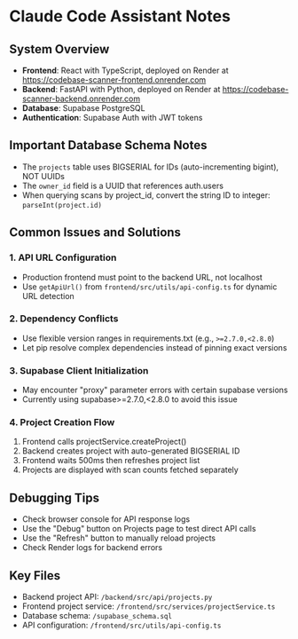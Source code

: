 # Claude Code Assistant Notes

## System Overview
- **Frontend**: React with TypeScript, deployed on Render at https://codebase-scanner-frontend.onrender.com
- **Backend**: FastAPI with Python, deployed on Render at https://codebase-scanner-backend.onrender.com
- **Database**: Supabase PostgreSQL
- **Authentication**: Supabase Auth with JWT tokens

## Important Database Schema Notes
- The `projects` table uses BIGSERIAL for IDs (auto-incrementing bigint), NOT UUIDs
- The `owner_id` field is a UUID that references auth.users
- When querying scans by project_id, convert the string ID to integer: `parseInt(project.id)`

## Common Issues and Solutions

### 1. API URL Configuration
- Production frontend must point to the backend URL, not localhost
- Use `getApiUrl()` from `frontend/src/utils/api-config.ts` for dynamic URL detection

### 2. Dependency Conflicts
- Use flexible version ranges in requirements.txt (e.g., `>=2.7.0,<2.8.0`)
- Let pip resolve complex dependencies instead of pinning exact versions

### 3. Supabase Client Initialization
- May encounter "proxy" parameter errors with certain supabase versions
- Currently using supabase>=2.7.0,<2.8.0 to avoid this issue

### 4. Project Creation Flow
1. Frontend calls projectService.createProject()
2. Backend creates project with auto-generated BIGSERIAL ID
3. Frontend waits 500ms then refreshes project list
4. Projects are displayed with scan counts fetched separately

## Debugging Tips
- Check browser console for API response logs
- Use the "Debug" button on Projects page to test direct API calls
- Use the "Refresh" button to manually reload projects
- Check Render logs for backend errors

## Key Files
- Backend project API: `/backend/src/api/projects.py`
- Frontend project service: `/frontend/src/services/projectService.ts`
- Database schema: `/supabase_schema.sql`
- API configuration: `/frontend/src/utils/api-config.ts`